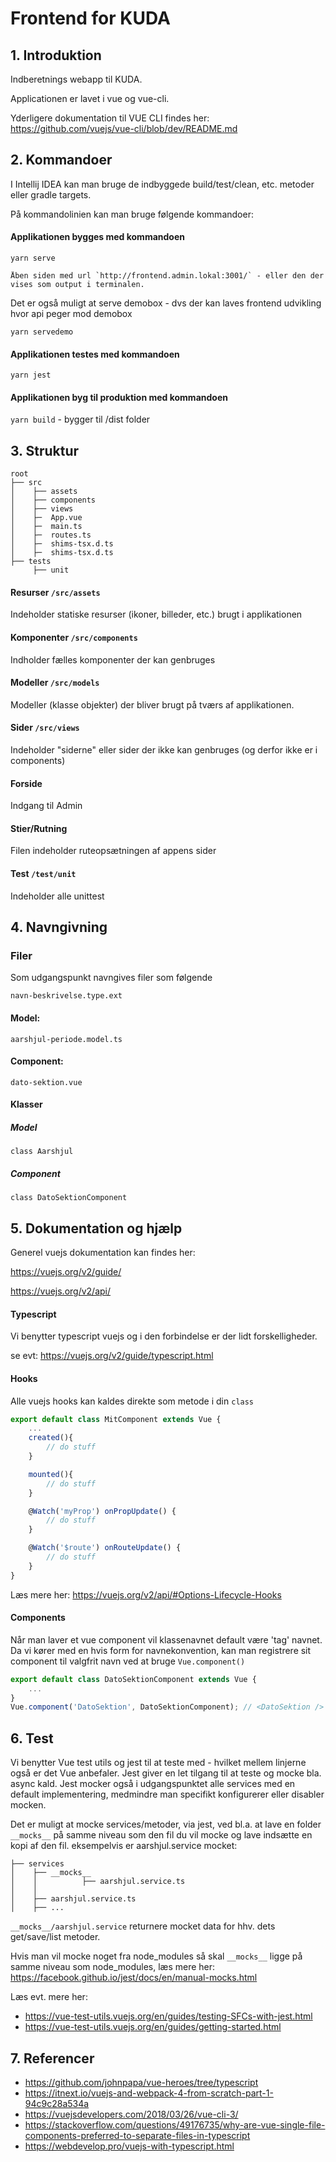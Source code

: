 # Frontend for KUDA

## 1. Introduktion
Indberetnings webapp til KUDA.

Applicationen er lavet i vue og vue-cli.

Yderligere dokumentation til VUE CLI findes her: https://github.com/vuejs/vue-cli/blob/dev/README.md

## 2. Kommandoer <a name="commands"></a>

I Intellij IDEA kan man bruge de indbyggede build/test/clean, etc. metoder eller gradle targets.

På kommandolinien kan man bruge følgende kommandoer:

#### Applikationen bygges med kommandoen

`yarn serve`

    Åben siden med url `http://frontend.admin.lokal:3001/` - eller den der vises som output i terminalen.

Det er også muligt at serve demobox - dvs der kan laves frontend udvikling hvor api peger mod demobox

`yarn servedemo`

#### Applikationen testes med kommandoen

`yarn jest`

#### Applikationen byg til produktion med kommandoen

`yarn build` - bygger til /dist folder

## 3. Struktur <a name="struktur"></a>

```text
root
├── src
│    ├── assets
│    ├── components
│    ├── views
│    ├─  App.vue
│    ├─  main.ts
│    ├─  routes.ts
│    ├─  shims-tsx.d.ts
│    ├─  shims-tsx.d.ts
├── tests
     ├── unit

```

#### Resurser `/src/assets`

Indeholder statiske resurser (ikoner, billeder, etc.) brugt i applikationen


#### Komponenter `/src/components`

Indholder fælles komponenter der kan genbruges


#### Modeller `/src/models`

Modeller (klasse objekter) der bliver brugt på tværs af applikationen. 


#### Sider `/src/views`

Indeholder "siderne" eller sider der ikke kan genbruges (og derfor ikke er i components)


#### Forside

Indgang til Admin


#### Stier/Rutning

Filen indeholder ruteopsætningen af appens sider


#### Test `/test/unit`

Indeholder alle unittest


## 4. Navngivning <a name="navngivning"></a>

### Filer

Som udgangspunkt navngives filer som følgende

```text
navn-beskrivelse.type.ext
```

#### Model:

`aarshjul-periode.model.ts`

#### Component:

`dato-sektion.vue`

#### Klasser

##### Model

`class Aarshjul`

##### Component

`class DatoSektionComponent`

## 5. Dokumentation og hjælp <a name="doc"></a>

Generel vuejs dokumentation kan findes her:

https://vuejs.org/v2/guide/

https://vuejs.org/v2/api/

#### Typescript

Vi benytter typescript vuejs og i den forbindelse er der lidt forskelligheder.

se evt: https://vuejs.org/v2/guide/typescript.html

#### Hooks

Alle vuejs hooks kan kaldes direkte som metode i din `class`

```javascript
export default class MitComponent extends Vue {
    ...
    created(){
        // do stuff
    }

    mounted(){
        // do stuff
    }

    @Watch('myProp') onPropUpdate() {
        // do stuff
    }

    @Watch('$route') onRouteUpdate() {
        // do stuff
    }
}
```

Læs mere her: https://vuejs.org/v2/api/#Options-Lifecycle-Hooks

#### Components

Når man laver et vue component vil klassenavnet default være 'tag' navnet.
Da vi kører med en hvis form for navnekonvention, kan man registrere sit component til valgfrit navn ved at bruge `Vue.component()`

```javascript
export default class DatoSektionComponent extends Vue {
    ...
}
Vue.component('DatoSektion', DatoSektionComponent); // <DatoSektion /> istedet for <DatoSektionComponent />
```


## 6. Test <a name="test"></a>

Vi benytter Vue test utils og jest til at teste med - hvilket mellem linjerne også er det Vue anbefaler.
Jest giver en let tilgang til at teste og mocke bla. async kald. Jest mocker også i udgangspunktet alle services
med en default implementering, medmindre man specifikt konfigurerer eller disabler mocken.

Det er muligt at mocke services/metoder, via jest, ved bl.a. at lave en folder `__mocks__` på samme niveau som den fil du vil mocke og lave indsætte en kopi af den fil.
eksempelvis er aarshjul.service mocket:

```
├── services
│    ├── __mocks__ 
│    │          ├── aarshjul.service.ts
│    │
│    ├── aarshjul.service.ts 
│    ├── ...

```

`__mocks__/aarshjul.service` returnere mocket data for hhv. dets get/save/list metoder.

Hvis man vil mocke noget fra node_modules så skal `__mocks__` ligge på samme niveau som node_modules, læs mere her: https://facebook.github.io/jest/docs/en/manual-mocks.html

Læs evt. mere her:

- https://vue-test-utils.vuejs.org/en/guides/testing-SFCs-with-jest.html
- https://vue-test-utils.vuejs.org/en/guides/getting-started.html


## 7. Referencer <a name="ref"></a>

- https://github.com/johnpapa/vue-heroes/tree/typescript
- https://itnext.io/vuejs-and-webpack-4-from-scratch-part-1-94c9c28a534a
- https://vuejsdevelopers.com/2018/03/26/vue-cli-3/
- https://stackoverflow.com/questions/49176735/why-are-vue-single-file-components-preferred-to-separate-files-in-typescript
- https://webdevelop.pro/vuejs-with-typescript.html